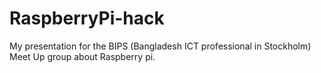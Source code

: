 # RaspberryPi-hack
My presentation for the BIPS (Bangladesh ICT professional in Stockholm) Meet Up group about Raspberry pi.
